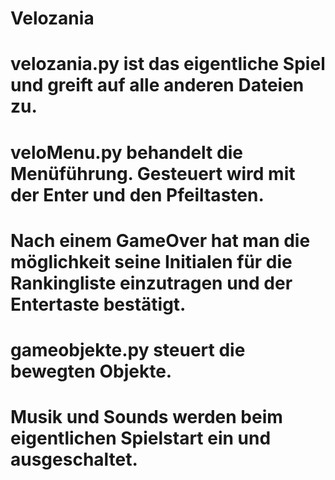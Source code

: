 # Velozania
# velozania.py ist das eigentliche Spiel und greift auf alle anderen Dateien zu.
#
# veloMenu.py behandelt die Menüführung. Gesteuert wird mit der Enter und den Pfeiltasten.
# Nach einem GameOver hat man die möglichkeit seine Initialen für die Rankingliste einzutragen und der Entertaste bestätigt.
#
# gameobjekte.py steuert die bewegten Objekte.
#
# Musik und Sounds werden beim eigentlichen Spielstart ein und ausgeschaltet.
